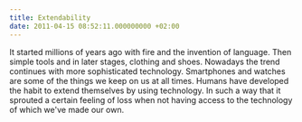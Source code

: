 ```yaml
---
title: Extendability
date: 2011-04-15 08:52:11.000000000 +02:00
---
```


It started millions of years ago with fire and the invention of language. Then simple tools and in later stages, clothing and shoes. Nowadays the trend continues with more sophisticated technology. Smartphones and watches are some of the things we keep on us at all times. Humans have developed the habit to extend themselves by using technology. In such a way that it sprouted a certain feeling of loss when not having access to the technology of which we've made our own.
